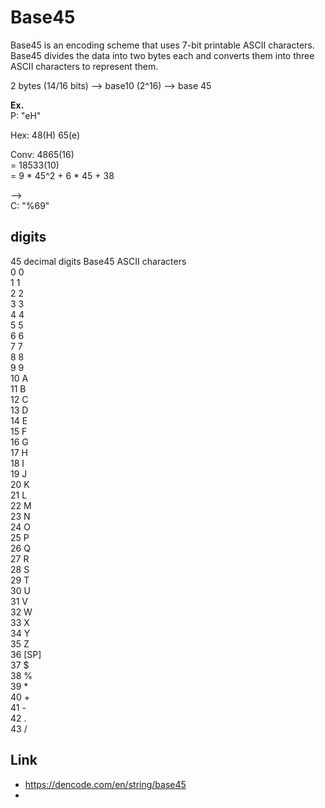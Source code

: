 
# Base45


Base45 is an encoding scheme that uses 7-bit printable ASCII characters.  
Base45 divides the data into two bytes each and converts them into three ASCII characters to represent them.  

2 bytes (14/16 bits) --> base10 (2^16) --> base 45 

**Ex.**   
P:  "eH"

Hex:  48(H) 65(e)   

Conv: 4865(16)  
= 18533(10)  
= 9 * 45^2 + 6 * 45 + 38  

-->  
C:  "%69"  

## digits

45 decimal digits	Base45 ASCII characters   
0	0  
1	1  
2	2  
3	3  
4	4  
5	5  
6	6  
7	7  
8	8  
9	9  
10	A  
11	B  
12	C  
13	D  
14	E  
15	F  
16	G  
17	H  
18	I  
19	J  
20	K  
21	L  
22	M  
23	N  
24	O  
25	P  
26	Q  
27	R  
28	S  
29	T  
30	U  
31	V  
32	W  
33	X  
34	Y  
35	Z  
36	[SP]  
37	$  
38	%  
39	*  
40	+  
41	-  
42	.   
43	/  

## Link
- https://dencode.com/en/string/base45
- 
